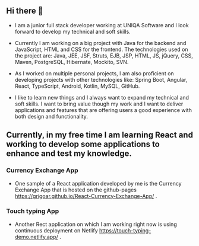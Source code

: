 ## Hi there 👋
- I am a junior full stack developer working at UNIQA Software and I look forward to develop my technical and soft skills.

- Currently I am working on a big project with Java for the backend and JavaScript, HTML and CSS for the frontend. The technologies used on the project are: Java, JEE, JSF, Struts, EJB, JSP, HTML, JS, jQuery, CSS, Maven, PostgreSQL, Hibernate, Mockito, SVN.

- As I worked on multiple personal projects, I am also proficient on developing projects with other technologies like: Spring Boot, Angular, React, TypeScript, Android, Kotlin, MySQL, GitHub.

- I like to learn new things and I always want to expand my technical and soft skills. I want to bring value though my work and I want to deliver applications and features that are offering users a good experience with both design and functionality.

## Currently, in my free time I am learning React and working to develop some applications to enhance and test my knowledge.

### Currency Exchange App
- One sample of a React application developed by me is the Currency Exchange App that is hosted on the github-pages https://grigoar.github.io/React-Currency-Exchange-App/ .
### Touch typing App
- Another Rect application on which I am working right now is using continuous deployment on Netlify https://touch-typing-demo.netlify.app/ .

<!--
**grigoar/grigoar** is a ✨ _special_ ✨ repository because its `README.md` (this file) appears on your GitHub profile.

Here are some ideas to get you started:

- 🔭 I’m currently working on ...
- 🌱 I’m currently learning ...
- 👯 I’m looking to collaborate on ...
- 🤔 I’m looking for help with ...
- 💬 Ask me about ...
- 📫 How to reach me: ...
- 😄 Pronouns: ...
- ⚡ Fun fact: ...
-->
